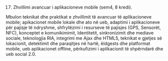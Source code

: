 17. Zhvillimi avancuar i aplikacioneve mobile (sem4, 8 kredi).

Mbulon teknikat dhe praktikat e zhvillimit të avancuar të aplikacioneve mobile; apikacionet
mobile lokale dhe ato në ueb, adaptimi i aplikacioneve për pajisje të ndryshme, shfrytëzimi
i resurseve të pajisjes (GPS, Sensorët, NFC), konceptet e komunikimimit, Identitetit,
sinkronizimit dhe mediave sociale, teknologjia RIA, integrimi me Ajax dhe HTML5, teknikat
e gjetjes së lokacionit, detektimit dhe paraqitjes në hartë, ëidgests dhe platformat mobile,
ueb aplikacionet offline, përkufizimi i aplikacionit të shpërndarë dhe ueb social 2.0.
